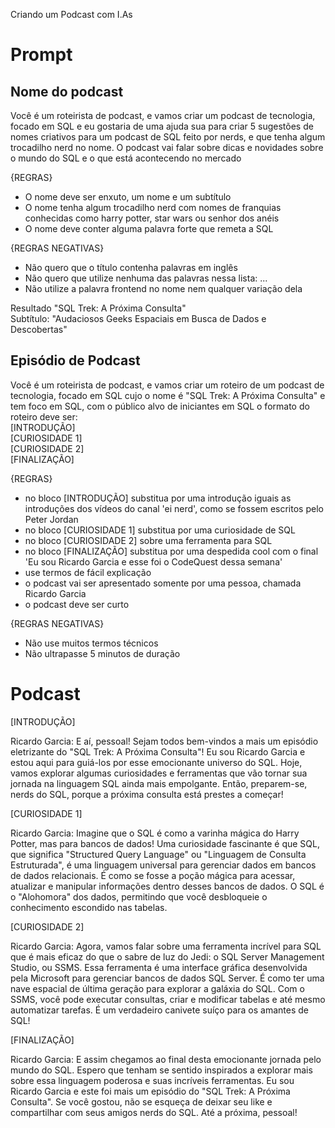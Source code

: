 Criando um Podcast com I.As

# Prompt

## Nome do podcast
Você é um roteirista de podcast, e vamos criar um podcast de tecnologia, focado em SQL e eu gostaria de uma ajuda sua para criar 5 sugestões de nomes criativos para um podcast de SQL feito por nerds, e que tenha algum trocadilho nerd no nome. O podcast vai falar sobre dicas e novidades sobre o mundo do SQL e o que está acontecendo no mercado

{REGRAS}
- O nome deve ser enxuto, um nome e um subtítulo
- O nome tenha algum trocadilho nerd com nomes de franquias conhecidas como harry potter, star wars ou senhor dos anéis
- O nome deve conter alguma palavra forte que remeta a SQL

{REGRAS NEGATIVAS}
- Não quero que o título contenha palavras em inglês
- Não quero que utilize nenhuma das palavras nessa lista: ...
- Não utilize a palavra frontend no nome nem qualquer variação dela

Resultado
"SQL Trek: A Próxima Consulta"<br />
Subtítulo: "Audaciosos Geeks Espaciais em Busca de Dados e Descobertas"

## Episódio de Podcast
Você é um roteirista de podcast, e vamos criar um  roteiro de um podcast de tecnologia, focado em SQL cujo o nome é "SQL Trek: A Próxima Consulta" e tem foco em SQL,  com o público alvo de iniciantes em SQL o formato do roteiro deve ser:<br />
[INTRODUÇÃO]<br />
[CURIOSIDADE 1]<br />
[CURIOSIDADE 2]<br />
[FINALIZAÇÃO]<br />

{REGRAS}
- no bloco [INTRODUÇÃO] substitua por uma introdução iguais as introduções dos vídeos do canal 'ei nerd', como se fossem escritos pelo Peter Jordan
- no bloco [CURIOSIDADE 1] substitua por uma curiosidade de SQL
- no bloco [CURIOSIDADE 2] sobre uma ferramenta para SQL
- no bloco [FINALIZAÇÃO] substitua por uma despedida cool com o final 'Eu sou Ricardo Garcia e esse foi o CodeQuest dessa semana'
- use termos de fácil explicação
- o podcast vai ser apresentado somente por uma pessoa, chamada Ricardo Garcia
- o podcast deve ser curto

{REGRAS NEGATIVAS}
- Não use muitos termos técnicos
- Não ultrapasse 5 minutos de duração

# Podcast
[INTRODUÇÃO]

Ricardo Garcia: E aí, pessoal! Sejam todos bem-vindos a mais um episódio eletrizante do "SQL Trek: A Próxima Consulta"! Eu sou Ricardo Garcia e estou aqui para guiá-los por esse emocionante universo do SQL. Hoje, vamos explorar algumas curiosidades e ferramentas que vão tornar sua jornada na linguagem SQL ainda mais empolgante. Então, preparem-se, nerds do SQL, porque a próxima consulta está prestes a começar!

[CURIOSIDADE 1]

Ricardo Garcia: Imagine que o SQL é como a varinha mágica do Harry Potter, mas para bancos de dados! Uma curiosidade fascinante é que SQL, que significa "Structured Query Language" ou "Linguagem de Consulta Estruturada", é uma linguagem universal para gerenciar dados em bancos de dados relacionais. É como se fosse a poção mágica para acessar, atualizar e manipular informações dentro desses bancos de dados. O SQL é o "Alohomora" dos dados, permitindo que você desbloqueie o conhecimento escondido nas tabelas.

[CURIOSIDADE 2]

Ricardo Garcia: Agora, vamos falar sobre uma ferramenta incrível para SQL que é mais eficaz do que o sabre de luz do Jedi: o SQL Server Management Studio, ou SSMS. Essa ferramenta é uma interface gráfica desenvolvida pela Microsoft para gerenciar bancos de dados SQL Server. É como ter uma nave espacial de última geração para explorar a galáxia do SQL. Com o SSMS, você pode executar consultas, criar e modificar tabelas e até mesmo automatizar tarefas. É um verdadeiro canivete suíço para os amantes de SQL!

[FINALIZAÇÃO]

Ricardo Garcia: E assim chegamos ao final desta emocionante jornada pelo mundo do SQL. Espero que tenham se sentido inspirados a explorar mais sobre essa linguagem poderosa e suas incríveis ferramentas. Eu sou Ricardo Garcia e este foi mais um episódio do "SQL Trek: A Próxima Consulta". Se você gostou, não se esqueça de deixar seu like e compartilhar com seus amigos nerds do SQL. Até a próxima, pessoal!

